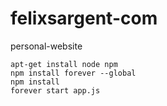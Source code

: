 felixsargent-com
================

personal-website


```
apt-get install node npm 
npm install forever --global
npm install
forever start app.js
```